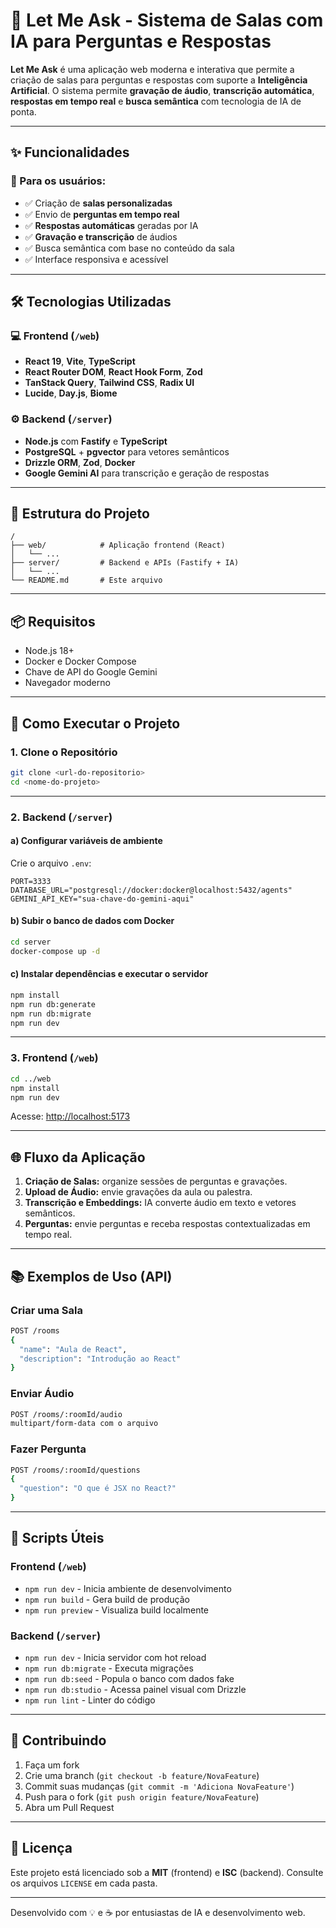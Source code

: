 # 🧠 Let Me Ask - Sistema de Salas com IA para Perguntas e Respostas

**Let Me Ask** é uma aplicação web moderna e interativa que permite a criação de salas para perguntas e respostas com suporte a **Inteligência Artificial**. O sistema permite **gravação de áudio**, **transcrição automática**, **respostas em tempo real** e **busca semântica** com tecnologia de IA de ponta.

---

## ✨ Funcionalidades

### 🔹 Para os usuários:
- ✅ Criação de **salas personalizadas**
- ✅ Envio de **perguntas em tempo real**
- ✅ **Respostas automáticas** geradas por IA
- ✅ **Gravação e transcrição** de áudios
- ✅ Busca semântica com base no conteúdo da sala
- ✅ Interface responsiva e acessível

---

## 🛠️ Tecnologias Utilizadas

### 💻 Frontend (`/web`)
- **React 19**, **Vite**, **TypeScript**
- **React Router DOM**, **React Hook Form**, **Zod**
- **TanStack Query**, **Tailwind CSS**, **Radix UI**
- **Lucide**, **Day.js**, **Biome**

### ⚙️ Backend (`/server`)
- **Node.js** com **Fastify** e **TypeScript**
- **PostgreSQL** + **pgvector** para vetores semânticos
- **Drizzle ORM**, **Zod**, **Docker**
- **Google Gemini AI** para transcrição e geração de respostas

---

## 🧭 Estrutura do Projeto

```
/
├── web/            # Aplicação frontend (React)
│   └── ...         
├── server/         # Backend e APIs (Fastify + IA)
│   └── ...         
└── README.md       # Este arquivo
```

---

## 📦 Requisitos

- Node.js 18+
- Docker e Docker Compose
- Chave de API do Google Gemini
- Navegador moderno

---

## 🚀 Como Executar o Projeto

### 1. Clone o Repositório
```bash
git clone <url-do-repositorio>
cd <nome-do-projeto>
```

---

### 2. Backend (`/server`)

#### a) Configurar variáveis de ambiente
Crie o arquivo `.env`:

```env
PORT=3333
DATABASE_URL="postgresql://docker:docker@localhost:5432/agents"
GEMINI_API_KEY="sua-chave-do-gemini-aqui"
```

#### b) Subir o banco de dados com Docker
```bash
cd server
docker-compose up -d
```

#### c) Instalar dependências e executar o servidor
```bash
npm install
npm run db:generate
npm run db:migrate
npm run dev
```

---

### 3. Frontend (`/web`)

```bash
cd ../web
npm install
npm run dev
```

Acesse: [http://localhost:5173](http://localhost:5173)

---

## 🌐 Fluxo da Aplicação

1. **Criação de Salas:** organize sessões de perguntas e gravações.
2. **Upload de Áudio:** envie gravações da aula ou palestra.
3. **Transcrição e Embeddings:** IA converte áudio em texto e vetores semânticos.
4. **Perguntas:** envie perguntas e receba respostas contextualizadas em tempo real.

---

## 📚 Exemplos de Uso (API)

### Criar uma Sala
```bash
POST /rooms
{
  "name": "Aula de React",
  "description": "Introdução ao React"
}
```

### Enviar Áudio
```bash
POST /rooms/:roomId/audio
multipart/form-data com o arquivo
```

### Fazer Pergunta
```bash
POST /rooms/:roomId/questions
{
  "question": "O que é JSX no React?"
}
```

---

## 🧪 Scripts Úteis

### Frontend (`/web`)
- `npm run dev` - Inicia ambiente de desenvolvimento
- `npm run build` - Gera build de produção
- `npm run preview` - Visualiza build localmente

### Backend (`/server`)
- `npm run dev` - Inicia servidor com hot reload
- `npm run db:migrate` - Executa migrações
- `npm run db:seed` - Popula o banco com dados fake
- `npm run db:studio` - Acessa painel visual com Drizzle
- `npm run lint` - Linter do código

---

## 🤝 Contribuindo

1. Faça um fork
2. Crie uma branch (`git checkout -b feature/NovaFeature`)
3. Commit suas mudanças (`git commit -m 'Adiciona NovaFeature'`)
4. Push para o fork (`git push origin feature/NovaFeature`)
5. Abra um Pull Request

---

## 📝 Licença

Este projeto está licenciado sob a **MIT** (frontend) e **ISC** (backend). Consulte os arquivos `LICENSE` em cada pasta.

---

Desenvolvido com 💡 e ☕ por entusiastas de IA e desenvolvimento web.
